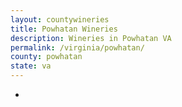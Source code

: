 ```yaml
---
layout: countywineries
title: Powhatan Wineries
description: Wineries in Powhatan VA
permalink: /virginia/powhatan/
county: powhatan
state: va
---
```

-
